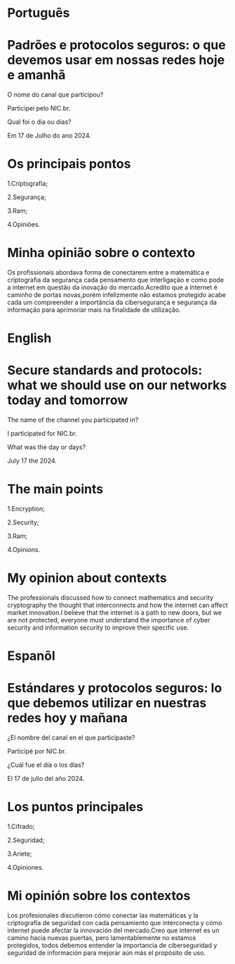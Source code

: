 
# Português

# Padrões e protocolos seguros: o que devemos usar em nossas redes hoje e amanhã

O nome do canal que participou?

Participei pelo NIC.br.

Qual foi o dia ou dias?

Em 17 de Julho do ano 2024.

# Os principais pontos

1.Criptografia;

2.Segurança;

3.Ram;

4.Opiniões.


# Minha opinião sobre o contexto

<p>Os profissionais abordava  forma de conectarem entre  a matemática e criptografia da segurança cada pensamento que interligação e  como pode a  internet em questão da inovação do mercado.Acredito que a internet  é caminho de portas novas,porém infelizmente não estamos protegido acabe cada um compreender a importância da cibersegurança e segurança  da informação para aprimoriar mais na finalidade de utilização.</p>


# English

# Secure standards and protocols: what we should use on our networks today and tomorrow

The name of the channel you participated in?

I participated for NIC.br.

What was the day or days?

July 17 the 2024.

# The main points

1.Encryption;

2.Security;

3.Ram;

4.Opinions.

# My opinion about contexts

<p>The professionals discussed how to connect mathematics and security cryptography the thought that interconnects and how the internet can affect market innovation.I believe that the internet is a path to new doors, but we are not protected, everyone must understand the importance of cyber security and information security to improve their specific use.</p>

# Espanõl

# Estándares y protocolos seguros: lo que debemos utilizar en nuestras redes hoy y mañana

¿El nombre del canal en el que participaste?

Participé por NIC.br.

¿Cuál fue el día o los días?

El 17 de julio del año 2024.

# Los puntos principales

1.Cifrado;

2.Seguridad;

3.Ariete;

4.Opiniones.

# Mi opinión sobre los contextos

<p>Los profesionales discutieron cómo conectar las matemáticas y la criptografía de seguridad con cada pensamiento que interconecta y cómo internet puede afectar la innovación del mercado.Creo que internet es un camino hacia nuevas puertas, pero lamentablemente no estamos protegidos, todos debemos entender la importancia de ciberseguridad y  seguridad de información para mejorar aún más el propósito de uso.</p>



